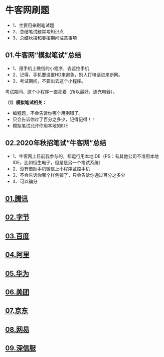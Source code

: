 # 牛客网刷题

- 1、主要用来刷笔试题
- 2、总结笔试题常考知识点
- 3、总结秋招和春招期间注意事项



## 01.牛客网“模拟笔试”总结

- 1、用手机上微信的小程序，去监控手机
- 2、记得，手机要设置HD来避免，别人打电话进来断网。
- 3、考试期间，不要出去这个小程序。

考试期间，这个小程序一直亮着（所以最好，连充电器）。

**（1）模拟笔试相关：**

- 编程题，不会告诉你哪个用例错了。
- 只会告诉你过了百分之多少，记得记得！！
- 模拟笔试允许你用本地的IDE



## 02.2020年秋招笔试“牛客网”总结

- 1、牛客网上目前我参与的，都运行用本地IDE（PS：有其他公司不准用本地IDE，比如恒生电子，但是是另一个笔试系统）
- 2、没有借助手机微信上小程序监控手机
- 3、不会告诉你哪个样例错了，只会告诉你通过百分之多少
- 4、可以骗分



## [01.腾讯](03.NowCoder/01.腾讯.md)
## [02.字节](03.NowCoder/02.字节/README.md)
## [03.百度](03.NowCoder/03.百度/README.md)

## [04.阿里](03.NowCoder/04.阿里/README.md)

## [05.华为](03.NowCoder/05.华为.md)

## [06.美团](03.NowCoder/06.美团.md)

## [07.京东](03.NowCoder/07.京东/README.md)

## [08.网易](03.NowCoder/08.网易/README.md)

## [09.深信服](03.NowCoder/09.深信服.md)